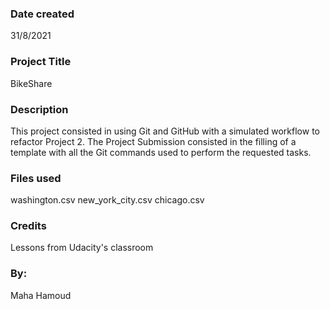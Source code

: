 
### Date created



31/8/2021


### Project Title



BikeShare


### Description



This project consisted in using Git and GitHub with a simulated workflow to refactor Project 2.
 The Project Submission consisted in the filling of a template with all the Git commands used to perform the requested tasks.


### Files used



washington.csv
new_york_city.csv
chicago.csv


### Credits



Lessons from Udacity's classroom


### By:
Maha Hamoud
